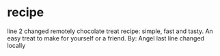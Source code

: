# recipe
line 2 changed remotely
chocolate treat recipe: simple, fast and tasty. An easy treat to make for yourself or a friend. 
By: Angel 
last line changed locally